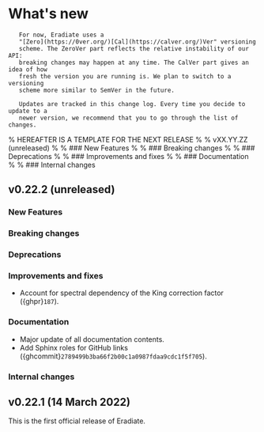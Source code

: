 # What's new

```{note}
   For now, Eradiate uses a
   "[Zero](https://0ver.org/)[Cal](https://calver.org/)Ver" versioning
   scheme. The ZeroVer part reflects the relative instability of our API:
   breaking changes may happen at any time. The CalVer part gives an idea of how
   fresh the version you are running is. We plan to switch to a versioning 
   scheme more similar to SemVer in the future.

   Updates are tracked in this change log. Every time you decide to update to a 
   newer version, we recommend that you to go through the list of changes.
```

% HEREAFTER IS A TEMPLATE FOR THE NEXT RELEASE
%
% vXX.YY.ZZ (unreleased)
%
% ### New Features
%
% ### Breaking changes
%
% ### Deprecations
%
% ### Improvements and fixes
%
% ### Documentation
% 
% ### Internal changes

## v0.22.2 (unreleased)

### New Features

### Breaking changes

### Deprecations

### Improvements and fixes

* Account for spectral dependency of the King correction factor ({ghpr}`187`).  

### Documentation

* Major update of all documentation contents.
* Add Sphinx roles for GitHub links ({ghcommit}`2789499b3ba66f2b00c1a0987fdaa9cdc1f5f705`).

### Internal changes

## v0.22.1 (14 March 2022)

This is the first official release of Eradiate.
 